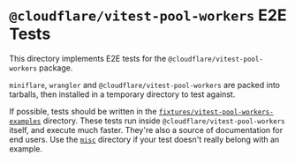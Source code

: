 # `@cloudflare/vitest-pool-workers` E2E Tests

This directory implements E2E tests for the `@cloudflare/vitest-pool-workers` package.

`miniflare`, `wrangler` and `@cloudflare/vitest-pool-workers` are packed into tarballs, then installed in a temporary directory to test against.

If possible, tests should be written in the [`fixtures/vitest-pool-workers-examples`](../../../fixtures/vitest-pool-workers-examples) directory.
These tests run inside `@cloudflare/vitest-pool-workers` itself, and execute much faster.
They're also a source of documentation for end users.
Use the [`misc`](../../../fixtures/vitest-pool-workers-examples/misc) directory if your test doesn't really belong with an example.
